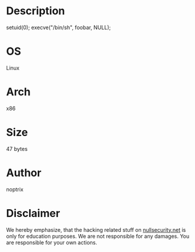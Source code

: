 # Description
setuid(0); execve("/bin/sh", foobar, NULL);

# OS
Linux

# Arch
x86

# Size
47 bytes

# Author
noptrix

# Disclaimer
We hereby emphasize, that the hacking related stuff on
[nullsecurity.net](http://nullsecurity.net) is only for education purposes.
We are not responsible for any damages. You are responsible for your own
actions.

